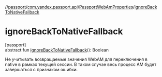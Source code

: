 //[passport](../../../index.md)/[com.yandex.passport.api](../index.md)/[PassportWebAmProperties](index.md)/[ignoreBackToNativeFallback](ignore-back-to-native-fallback.md)

# ignoreBackToNativeFallback

[passport]\
abstract fun [ignoreBackToNativeFallback](ignore-back-to-native-fallback.md)(): Boolean

Не учитывать возвращаемые значения WebAM для переключения в native в рамках текущей сессии. В таком случае весь процесс AM будет завершаться с признаком ошибки.
